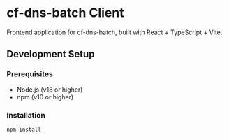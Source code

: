 # cf-dns-batch Client

Frontend application for cf-dns-batch, built with React + TypeScript + Vite.

## Development Setup

### Prerequisites
- Node.js (v18 or higher)
- npm (v10 or higher)

### Installation
```bash
npm install
```
